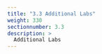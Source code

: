 ```yaml
---
title: "3.3 Additional Labs"
weight: 330
sectionnumber: 3.3
description: >
  Additional Labs
---
```

